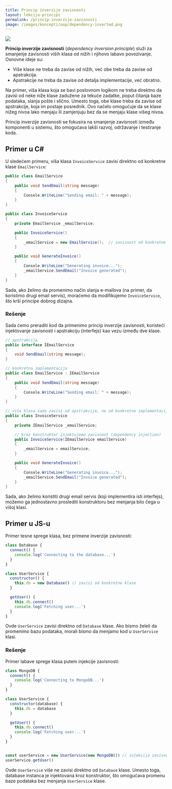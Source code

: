```yaml
---
title: Princip inverzije zavisnosti
layout: lekcija-principi
permalink: /princip-inverzije-zavisnosti
image: /images/koncepti/oop/dependency-inverted.png
---
```


![]({{page.image}})

**Princip inverzije zavisnosti** (*dependency inversion principle*) služi za smanjenje zavisnosti viših klasa od nižih i njihovo labavo povezivanje. Osnovne ideje su:

- Više klase ne treba da zavise od nižih, već obe treba da zavise od apstrakcija.
- Apstrakcije ne treba da zavise od detalja implementacije, već obratno.

Na primer, viša klasa koja se bavi poslovnom logikom ne treba direktno da zavisi od neke niže klase zadužene za tekuće zadatke, poput čitanja baze podataka, slanja pošte i slično. Umesto toga, obe klase treba da zavise od apstrakcije, koja im postaje posrednik. Ovo načelo omogućuje da se klase nižeg nivoa lako menjaju ili zamjenjuju bez da se menjaju klase višeg nivoa.

Princip inverzije zavisnosti se fokusira na smanjenje zavisnosti između komponenti u sistemu, što omogućava lakši razvoj, održavanje i testiranje koda. 

## Primer u C#

U sledećem primeru, viša klasa `InvoiceService` zavisi direktno od konkretne klase `EmailService`:

```cs
public class EmailService
{
    public void SendEmail(string message)
    {
        Console.WriteLine("Sending email: " + message);
    }
}

public class InvoiceService
{
    private EmailService _emailService;

    public InvoiceService()
    {
        _emailService = new EmailService();  // zavisnost od konkretne klase
    }

    public void GenerateInvoice()
    {
        Console.WriteLine("Generating invoice...");
        _emailService.SendEmail("Invoice generated");
    }
}
```

Sada, ako želimo da promenimo način slanja e-mailova (na primer, da koristimo drugi email servis), moraćemo da modifikujemo `InvoiceService`, što krši principe dobrog dizajna.

### Rešenje

Sada ćemo preraditi kod da primenimo princip inverzije zavisnosti, koristeći injektovanje zavisnosti i apstrakciju (interfejs) kao vezu između dve klase.

```cs
// apstrakcija
public interface IEmailService
{
    void SendEmail(string message);
}

// konkretna implementacija
public class EmailService : IEmailService
{
    public void SendEmail(string message)
    {
        Console.WriteLine("Sending email: " + message);
    }
}

// viša klasa sada zavisi od apstrakcije, ne od konkretne implementacije
public class InvoiceService
{
    private IEmailService _emailService;

    // kroz konstruktor injektujemo zavisnost (dependency injection)
    public InvoiceService(IEmailService emailService)
    {
        _emailService = emailService;
    }

    public void GenerateInvoice()
    {
        Console.WriteLine("Generating invoice...");
        _emailService.SendEmail("Invoice generated");
    }
}
```

Sada, ako želimo koristiti drugi email servis (koji implementira isti interfejs), možemo ga jednostavno proslediti konstruktoru bez menjanja bilo čega u višoj klasi.


## Primer u JS-u

Primer tesne sprege klasa, bez primene inverzije zavisnosti:

```js
class Database {
  connect() {
    console.log('Connecting to the database...')
  }
}

class UserService {
  constructor() {
    this.db = new Database() // zavisi od konkretne klase
  }

  getUser() {
    this.db.connect()
    console.log('Fetching user...')
  }
}
```

Ovde `UserService` zavisi direktno od `Database` klase. Ako bismo želeli da promenimo bazu podataka, morali bismo da menjamo kod u `UserService` klasi.

### Rešenje

Primer labave sprege klasa putem injekcije zavisnosti:

```js
class MongoDB {
  connect() {
    console.log('Connecting to MongoDB...')
  }
}

class UserService {
  constructor(database) {
    this.db = database
  }

  getUser() {
    this.db.connect()
    console.log('Fetching user...')
  }
}


const userService = new UserService(new MongoDB()) // injekcija zavisnosti kroz konstruktor
userService.getUser()
```

Ovde `UserService` više ne zavisi direktno od `Database` klase. Umesto toga, database instanca je injektovana kroz konstruktor, što omogućava promenu baze podataka bez menjanja `UserService` klase.

